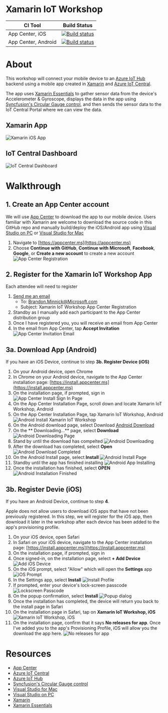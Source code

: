 # Xamarin IoT Workshop

|CI Tool                    |Build Status|
|---------------------------|---| 
| App Center, iOS | [![Build status](https://build.appcenter.ms/v0.1/apps/186c8afc-b757-4b79-aca3-3fe0711b7f64/branches/master/badge)](https://appcenter.ms) |
| App Center, Android | [![Build status](https://build.appcenter.ms/v0.1/apps/e149e8f1-80de-4084-953b-83a482e5abd8/branches/master/badge)](https://appcenter.ms) |

# About

This workshop will connect your mobile device to an [Azure IoT Hub](https://azure.microsoft.com/services/iot-hub/?WT.mc_id=XamarinIoTWorkshop-github-bramin) backend using a mobile app created in [Xamarin](https://visualstudio.microsoft.com/xamarin/?WT.mc_id=XamarinIoTWorkshop-github-bramin) and [Azure IoT Central](https://azure.microsoft.com/services/iot-central/?WT.mc_id=XamarinIoTWorkshop-github-bramin).

The app uses [Xamarin Essentials](https://docs.microsoft.com/xamarin/essentials/) to gather sensor data from the device's Accelerometer & Gyroscope, displays the data in the app using [Syncfusion's Circular Gauge control](https://www.syncfusion.com/products/xamarin/circular-gauge), and then sends the sensor data to the IoT Central Portal where we can view the data.

## Xamarin App
![Xamarin iOS App](https://user-images.githubusercontent.com/13558917/42401809-41173f26-812c-11e8-98f4-4703ccc062c3.gif)

## IoT Central Dashboard

![IoT Central Dashboard](https://user-images.githubusercontent.com/13558917/42401851-6ceeae54-812c-11e8-9296-b3ddbf5e8249.png)

# Walkthrough

## 1. Create an App Center account

We will use [App Center](https://appcenter.ms/?WT.mc_id=XamarinIoTWorkshop-github-bramin) to download the app to our mobile device. Users familiar with Xamarin are welcome to download the source code in this GitHub repo and manually build/deploy the iOS/Android app using [Visual Studio on PC](https://visualstudio.microsoft.com/vs/?WT.mc_id=XamarinIoTWorkshop-github-bramin) or [Visual Studio for Mac](https://visualstudio.microsoft.com/vs/mac/?WT.mc_id=XamarinIoTWorkshop-github-bramin)

1. Navigate to [https://appcenter.ms](https://appcenter.ms)
2. Choose **Continue with GitHub**, **Continue with Microsoft**, **Facebook**, **Google**, or **Create a new account** to create a new account
![App Center Registration](https://user-images.githubusercontent.com/13558917/42402275-94801690-812e-11e8-8000-655b7f2f7ae7.png)

## 2. Register for the Xamarin IoT Workshop App
Each attendee will need to register
1. [Send me an email](mailto:brandon.minnick@microsoft.com?subject=Xamarin%20IoT%20Workshop%20App%20Center%20Registration)
    - To: Brandon.Minnick@Microsoft.com
    - Subject: Xamarin IoT Workshop App Center Registration
2. Standby as I manually add each participant to the App Center distribution group
3. Once I have registered you, you will receive an email from App Center
4. In the email from App Center, tap **Accept Invitation**
![App Center Invitation Email](https://user-images.githubusercontent.com/13558917/42404139-957c6f64-813b-11e8-8460-bf8ba956b7bc.png)

## 3a. Download App (Android)

If you have an iOS Device, continue to step **3b. Register Device (iOS)**

1. On your Android device, open Chrome
2. In Chrome on your Android device, navigate to the App Center installation page: [https://install.appcenter.ms](https://install.appcenter.ms)
3. On the installation page, if prompted, sign in
![App Center Install Sign In Page](https://user-images.githubusercontent.com/13558917/42402802-ec844b24-8131-11e8-8f5a-affb75895f0b.png)
4. On the App Center Installation Page, scroll down and locate Xamarin IoT Workshop, Android
5. On the App Center Installation Page, tap Xamarin IoT Workshop, Android
![Android Install Xamarin IoT Workshop](https://user-images.githubusercontent.com/13558917/42402804-ecb23b88-8131-11e8-8e06-ced1bb30c6d6.png)
6. On the Android download page, select Download
[Android Download](https://user-images.githubusercontent.com/13558917/42402790-dcba12c8-8131-11e8-9b94-2c83dcf5751c.png)
7. On the ** Downloading...** page, select **Download**
![Android Downloading Page](https://user-images.githubusercontent.com/13558917/42402791-dcd78cd6-8131-11e8-99b3-c45a15da4846.png)
8. Stand by until the download has compelted
![Android Downloading](https://user-images.githubusercontent.com/13558917/42402792-dcf56ec2-8131-11e8-9906-31d689f6a5c2.png)
9. After the download has completed, select **Open**
![Android Download Completed](https://user-images.githubusercontent.com/13558917/42402808-ed20e876-8131-11e8-9527-e8539cfe4e75.png)
10. On the Android Install page, select **Install**
![Android Install Page](https://user-images.githubusercontent.com/13558917/42402809-ed3a9ab4-8131-11e8-82f5-e3c41db7b03c.png)
11. Standby until the app has finished installing
![Android App Installing](https://user-images.githubusercontent.com/13558917/42402810-ed5b219e-8131-11e8-845f-e172c40d28de.png)
12. Once the installation has finished, select **OPEN** 
![Android Installation Finished](https://user-images.githubusercontent.com/13558917/42402811-ed7e4f84-8131-11e8-95f4-e77d67888754.png)

## 3b. Register Devie (iOS)

If you have an Android Device, continue to step **4**.

Apple does not allow users to download iOS apps that have not been previously registered. In this step, we will register for the iOS app, then download it later in the workshop after each device has been added to the app's provisioning profile.

1. On your iOS device, open Safari
2. In Safari on your iOS device, navigate to the App Center installation page: [https://install.appcenter.ms](https://install.appcenter.ms)
3. On the installation page, if prompted, sign in
4. Once signed-in, on the installation page, select **+ Add Device**
![Add iOS Device](https://user-images.githubusercontent.com/13558917/42399795-0cbd3152-8124-11e8-857a-d7db238acc17.PNG)
5. On the iOS prompt, select "Allow" which will open the **Settings** app
![iOS Prompt](https://user-images.githubusercontent.com/13558917/42399794-0c95e9ee-8124-11e8-88bf-aaa2634ffe77.PNG)
6. In the Settings app, select **Install**
![Install Profile](https://user-images.githubusercontent.com/13558917/42399793-0c7ae32e-8124-11e8-87f1-3c12d29cfd5f.PNG)
7. If prompted, enter your device's lock-screen passcode
![Lockscreen Passcode](https://user-images.githubusercontent.com/13558917/42399791-0c63d6c0-8124-11e8-87d7-ecf964c5b955.PNG)
8. On the popup confirmation, select **Install**
![Popup dialog](https://user-images.githubusercontent.com/13558917/42399790-0c33a5fe-8124-11e8-8da9-912b31aa7007.PNG)
9. Once the installation has completed, the device will return you back to the install page in Safari
10. On the installation page in Safari, tap on **Xamarin IoT Workshop, iOS**
![Xamarin IoT Workshop, iOS](https://user-images.githubusercontent.com/13558917/42399787-0bf6669e-8124-11e8-9e1c-fe9dcc7c01d5.PNG)
11. On the installation page, confirm that it says **No releases for app**. Once I've added you to the app's Provisioning Profile, iOS will allow you the download the app here.
![No releases for app](https://user-images.githubusercontent.com/13558917/42399786-0bd82986-8124-11e8-8320-66384fbfb5a5.PNG)



# Resources
- [App Center](https://appcenter.ms)
- [Azure IoT Central](https://azure.microsoft.com/services/iot-central/?WT.mc_id=XamarinIoTWorkshop-github-bramin)
- [Azure IoT Hub](https://azure.microsoft.com/services/iot-hub/?WT.mc_id=XamarinIoTWorkshop-github-bramin)
- [Syncfusion's Circular Gauge control](https://www.syncfusion.com/products/xamarin/circular-gauge)
- [Visual Studio for Mac](https://visualstudio.microsoft.com/vs/mac/?WT.mc_id=XamarinIoTWorkshop-github-bramin)
- [Visual Studio on PC](https://visualstudio.microsoft.com/vs/?WT.mc_id=XamarinIoTWorkshop-github-bramin)
- [Xamarin](https://visualstudio.microsoft.com/xamarin/?WT.mc_id=XamarinIoTWorkshop-github-bramin)
- [Xamarin Essentials](https://docs.microsoft.com/xamarin/essentials/)
